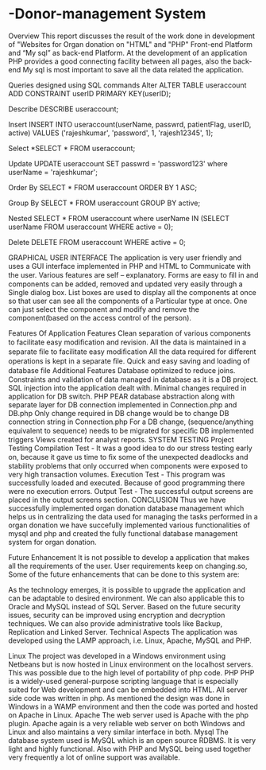 # -Donor-management System 
Overview
This report discusses the result of the work done in development of "Websites for Organ donation on "HTML" and "PHP" Front-end Platform and “My sql” as back-end Platform. At the development of an application PHP provides a good connecting facility between all pages, also the back-end My sql is most important to save all the data related the application.

Queries designed using SQL commands
Alter
ALTER TABLE useraccount ADD CONSTRAINT userID PRIMARY KEY(userID);

Describe
DESCRIBE useraccount;

Insert
INSERT INTO useraccount(userName, passwrd, patientFlag, userID, active) VALUES ('rajeshkumar', 'password', 1, 'rajesh12345', 1);

Select
*SELECT * FROM useraccount;

Update
UPDATE useraccount SET passwrd = 'password123' where userName = 'rajeshkumar';

Order By
SELECT * FROM useraccount ORDER BY 1 ASC;

Group By
SELECT * FROM useraccount GROUP BY active;

Nested
SELECT * FROM useraccount where userName IN (SELECT userName FROM useraccount WHERE active = 0);

Delete
DELETE FROM useraccount WHERE active = 0;

GRAPHICAL USER INTERFACE
The application is very user friendly and uses a GUI interface implemented in PHP and HTML to Communicate with the user. Various features are self – explanatory. Forms are easy to ﬁll in and components can be added, removed and updated very easily through a Single dialog box. List boxes are used to display all the components at once so that user can see all the components of a Particular type at once. One can just select the component and modify and remove the component(based on the access control of the person).

Features Of Application
Features
Clean separation of various components to facilitate easy modiﬁcation and revision.
All the data is maintained in a separate ﬁle to facilitate easy modiﬁcation
All the data required for diﬀerent operations is kept in a separate ﬁle.
Quick and easy saving and loading of database ﬁle
Additional Features
Database optimized to reduce joins.
Constraints and validation of data managed in database as it is a DB project.
SQL injection into the application dealt with.
Minimal changes required in application for DB switch.
PHP PEAR database abstraction along with separate layer for DB connection implemented in Connection.php and DB.php
Only change required in DB change would be to change DB connection string in Connection.php
For a DB change, (sequence/anything equivalent to sequence) needs to be migrated for speciﬁc DB
implemented triggers
Views created for analyst reports.
SYSTEM TESTING
Project Testing
Compilation Test - It was a good idea to do our stress testing early on, because it gave us time to ﬁx some of the unexpected deadlocks and stability problems that only occurred when components were exposed to very high transaction volumes.
Execution Test - This program was successfully loaded and executed. Because of good programming there were no execution errors.
Output Test - The successful output screens are placed in the output screens section.
CONCLUSION
Thus we have successfully implemented organ donation database management which helps us in centralizing the data used for managing the tasks performed in a organ donation we have succefully implemented various functionalities of mysql and php and created the fully functional database management system for organ donation.

Future Enhancement
It is not possible to develop a application that makes all the requirements of the user. User requirements keep on changing.so, Some of the future enhancements that can be done to this system are:

As the technology emerges, it is possible to upgrade the application and can be adaptable to desired environment.
We can also applicable this to Oracle and MySQL instead of SQL Server.
Based on the future security issues, security can be improved using encryption and decryption techniques.
We can also provide administrative tools like Backup, Replication and Linked Server.
Technical Aspects
The application was developed using the LAMP approach, i.e. Linux, Apache, MySQL and PHP.

Linux The project was developed in a Windows environment using Netbeans but is now hosted in Linux environment on the localhost servers. This was possible due to the high level of portability of php code.
PHP PHP is a widely-used general-purpose scripting language that is especially suited for Web development and can be embedded into HTML. All server side code was written in php. As mentioned the design was done in Windows in a WAMP environment and then the code was ported and hosted on Apache in Linux.
Apache The web server used is Apache with the php plugin. Apache again is a very reliable web server on both Windows and Linux and also maintains a very similar interface in both.
Mysql The database system used is MySQL which is an open source RDBMS. It is very light and highly functional. Also with PHP and MySQL being used together very frequently a lot of online support was available.
